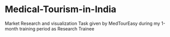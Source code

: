 # Medical-Tourism-in-India
Market Research and visualization Task given by MedTourEasy during my 1-month training period as Research Trainee
